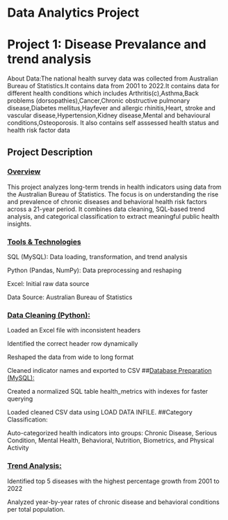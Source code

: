 # Data Analytics Project
# Project 1: Disease Prevalance and trend analysis 
About Data:The national health survey  data was collected from Australian Bureau of Statistics.It contains data from  2001 to 2022.It contains data for different health conditions which includes Arthritis(c),Asthma,Back problems (dorsopathies),Cancer,Chronic obstructive pulmonary disease,Diabetes mellitus,Hayfever and allergic rhinitis,Heart, stroke and vascular disease,Hypertension,Kidney disease,Mental and behavioural conditions,Osteoporosis.
It also contains self asssessed health status and health risk factor data

## Project Description
### <ins>Overview</ins>
This project analyzes long-term trends in health indicators using data from the Australian Bureau of Statistics. The focus is on understanding the rise and prevalence of chronic diseases and behavioral health risk factors across a 21-year period. It combines data cleaning, SQL-based trend analysis, and categorical classification to extract meaningful public health insights.

### <ins>Tools & Technologies</ins>
SQL (MySQL): Data loading, transformation, and trend analysis

Python (Pandas, NumPy): Data preprocessing and reshaping

Excel: Initial raw data source

Data Source: Australian Bureau of Statistics
### <ins>Data Cleaning (Python):</ins>

Loaded an Excel file with inconsistent headers

Identified the correct header row dynamically

Reshaped the data from wide to long format

Cleaned indicator names and exported to CSV
##<ins>Database Preparation (MySQL):</ins>

Created a normalized SQL table health_metrics with indexes for faster querying

Loaded cleaned CSV data using LOAD DATA INFILE.
##Category Classification:

Auto-categorized health indicators into groups: Chronic Disease, Serious Condition, Mental Health, Behavioral, Nutrition, Biometrics, and Physical Activity

### <ins>Trend Analysis:</ins>

Identified top 5 diseases with the highest percentage growth from 2001 to 2022

Analyzed year-by-year rates of chronic disease and behavioral conditions per total population.









